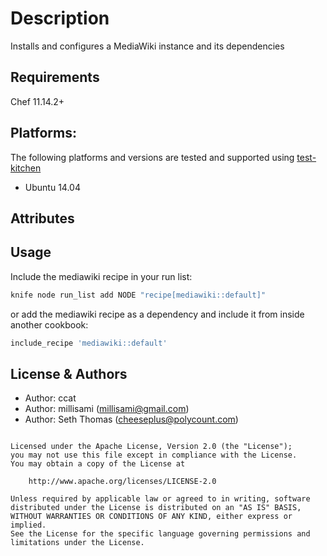 Description
===========

Installs and configures a MediaWiki instance and its dependencies

Requirements
------------
Chef 11.14.2+


## Platforms:

The following platforms and versions are tested and supported using
[test-kitchen](http://kitchen.ci/)

* Ubuntu 14.04

Attributes
----------

Usage
-----
Include the mediawiki recipe in your run list:

```sh
knife node run_list add NODE "recipe[mediawiki::default]"
```

or add the mediawiki recipe as a dependency and include it from inside
another cookbook:

```ruby
include_recipe 'mediawiki::default'
```

License & Authors
-----------------
- Author: ccat
- Author: millisami (<millisami@gmail.com>)
- Author: Seth Thomas (<cheeseplus@polycount.com>)


```text

Licensed under the Apache License, Version 2.0 (the "License");
you may not use this file except in compliance with the License.
You may obtain a copy of the License at

    http://www.apache.org/licenses/LICENSE-2.0

Unless required by applicable law or agreed to in writing, software
distributed under the License is distributed on an "AS IS" BASIS,
WITHOUT WARRANTIES OR CONDITIONS OF ANY KIND, either express or implied.
See the License for the specific language governing permissions and
limitations under the License.
```